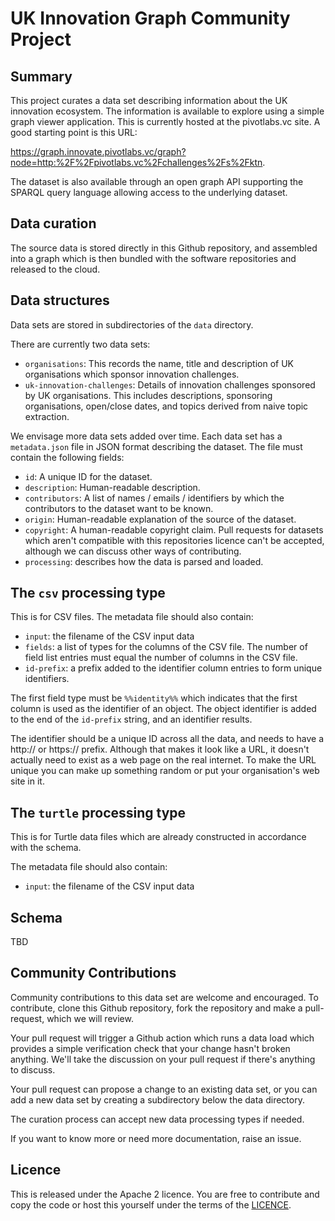 
# UK Innovation Graph Community Project

## Summary

This project curates a data set describing information about the UK
innovation ecosystem.  The information is available to explore using
a simple graph viewer application.
This is currently hosted at the pivotlabs.vc site.  A good starting
point is this URL:

https://graph.innovate.pivotlabs.vc/graph?node=http:%2F%2Fpivotlabs.vc%2Fchallenges%2Fs%2Fktn.

The dataset is also available through an open graph API supporting the
SPARQL query language allowing access to the underlying dataset.

## Data curation

The source data is stored directly in this Github repository, and assembled
into a graph which is then bundled with the software repositories and
released to the cloud.

## Data structures

Data sets are stored in subdirectories of the `data` directory.

There are currently two data sets:
- `organisations`: This records the name, title and description of UK
  organisations which sponsor innovation challenges.
- `uk-innovation-challenges`: Details of innovation challenges sponsored by
  UK organisations.  This includes descriptions, sponsoring organisations,
  open/close dates, and topics derived from naive topic extraction.

We envisage more data sets added over time.  Each data set has a
`metadata.json` file in JSON format describing the dataset.
The file must contain the following fields:
- `id`: A unique ID for the dataset.
- `description`: Human-readable description.
- `contributors`: A list of names / emails / identifiers by which the
  contributors to the dataset want to be known.
- `origin`: Human-readable explanation of the source of the dataset.
- `copyright`: A human-readable copyright claim.  Pull requests for
  datasets which aren't compatible with this repositories licence can't be
  accepted, although we can discuss other ways of contributing.
- `processing`: describes how the data is parsed and loaded.

## The `csv` processing type

This is for CSV files.  The metadata file should also contain:
- `input`: the filename of the CSV input data
- `fields`: a list of types for the columns of the CSV file.  The number
  of field list entries must equal the number of columns in the CSV file.
- `id-prefix`: a prefix added to the identifier column entries to form
  unique identifiers.

The first field type must be `%%identity%%` which indicates that the
first column is used as the identifier of an object.  The object identifier
is added to the end of the `id-prefix` string, and an identifier
results.

The identifier should be a unique ID across all the data, and needs
to have a http:// or https:// prefix.  Although that makes it look like
a URL, it doesn't actually need to exist as a web page on the real internet.
To make the URL unique you can make up something random or put your
organisation's web site in it.

## The `turtle` processing type

This is for Turtle data files which are already constructed in accordance
with the schema.

The metadata file should also contain:
- `input`: the filename of the CSV input data

## Schema

TBD

## Community Contributions

Community contributions to this data set are welcome and encouraged.
To contribute, clone this Github repository, fork the repository and
make a pull-request, which we will review.

Your pull request will trigger a Github action which runs a data load
which provides a simple verification check that your change hasn't
broken anything.  We'll take the discussion on your pull request if
there's anything to discuss.

Your pull request can propose a change to an existing data set, or you
can add a new data set by creating a subdirectory below the data
directory.

The curation process can accept new data processing types if needed.

If you want to know more or need more documentation, raise an issue.

## Licence

This is released under the Apache 2 licence.  You are free to contribute
and copy the code or host this yourself under the terms of the
[LICENCE](LICENCE).

